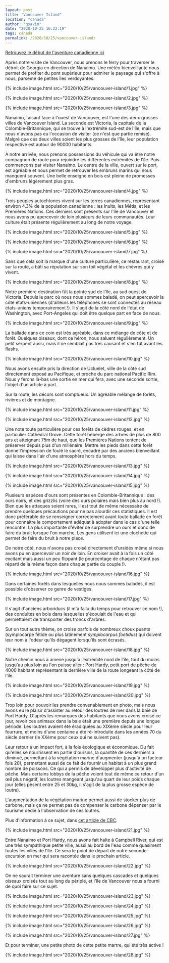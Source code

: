 ```yaml
---
layout: post
title: "Vancouver Island"
location: "canada"
author: "gsavin"
date: "2020-10-25 16:22:19"
tags: canada
permalink: /2020/10/25/vancouver-island/
---
```

[Retrouvez le début de l'aventure canadienne ici](/2020/10/11/premiers-pas-au-canada/)

Après notre visite de Vancouver, nous prenons le ferry pour traverser le détroit de Georgia en direction de Nanaimo. Une météo bienveillante nous permet de profiter du pont supérieur pour admirer le paysage qui s'offre à nous, parsemé de petites îles verdoyantes.

{% include image.html src="2020/10/25/vancouver-island/1.jpg" %}

{% include image.html src="2020/10/25/vancouver-island/2.jpg" %}

{% include image.html src="2020/10/25/vancouver-island/3.jpg" %}

Nanaimo, faisant face à l'ouest de Vancouver, est l'une des deux grosses villes de Vancouver Island. La seconde est Victoria, la capitale de la Colombie-Britannique, qui se trouve à l'extrémité sud-est de l'île, mais que nous n'avons pas eu l'occasion de visiter (ce n'est que partie remise). Malgré que ces deux villes soient les plus grosses de l'île, leur population respective est autour de 90000 habitants.

À notre arrivée, nous prenons possessions du véhicule qui va être notre compagnon de route pour rejoindre les différentes extrémités de l'île. Puis commençons par visiter Nanaimo. Le centre de la ville, ouvert sur le port, est agréable et nous permet de retrouver les embruns marins qui nous manquent souvent. Une belle enseigne en bois est pleine de promesses d'embruns légèrement plus gras.<br>

{% include image.html src="2020/10/25/vancouver-island/4.jpg" %}

Trois peuples autochtones vivent sur les terres canadiennes, représentant environ 4.3% de la population canadienne : les Inuits, les Métis, et les Premières Nations. Ces derniers sont présents sur l'île de Vancouver et nous avons pu apercevoir de loin plusieurs de leurs communautés. Leur culture était présente régulièrement au long de notre voyage.

{% include image.html src="2020/10/25/vancouver-island/5.jpg" %}

{% include image.html src="2020/10/25/vancouver-island/6.jpg" %}

{% include image.html src="2020/10/25/vancouver-island/7.jpg" %}

Sans que cela soit la marque d'une culture particulière, ce restaurant, croisé sur la route, a bâti sa réputation sur son toit végétal et les chèvres qui y vivent.

{% include image.html src="2020/10/25/vancouver-island/8.jpg" %}

Notre première destination fût la pointe sud de l'île, au sud ouest de Victoria. Depuis le parc où nous nous sommes baladé, on peut apercevoir la côté états-uniennes (d'ailleurs les téléphones se sont connectés au réseau états-uniens temporairement !). Il s'agit de la côté nord de l'état de Washington, avec Port-Angeles qui doit être quelque part en face de nous.

{% include image.html src="2020/10/25/vancouver-island/9.jpg" %}

La ballade dans ce coin est très agréable, dans ce mélange de côte et de forêt. Quelques oiseaux, dont ce héron, nous saluent régulièrement. Un petit serpent aussi, mais il ne semblait pas très causant et s'en fût avant les flashs.

{% include image.html src="2020/10/25/vancouver-island/10.jpg" %}

Nous avons ensuite pris la direction de Ucluelet, ville de la côté sud directement exposé au Pacifique, et proche du parc national Pacific Rim. Nous y ferons là-bas une sortie en mer qui fera, avec une seconde sortie, l'objet d'un article à part.

Sur la route, les décors sont somptueux. Un agréable mélange de forêts, rivières et de montagne.

{% include image.html src="2020/10/25/vancouver-island/11.jpg" %}

{% include image.html src="2020/10/25/vancouver-island/12.jpg" %}

Une note toute particulière pour ces forêts de cèdres rouges, et en particulier Cathedral Grove. Cette forêt héberge des arbres de plus de 800 ans et atteignant 75m de haut, que les Premières Nations tentent de préserver depuis plus d'un millénaire. Mettre les pieds dans cette forêt donne l'impression de foulé le sacré, encadré par des anciens bienveillant qui laisse dans l'air d'une atmosphère hors du temps.

{% include image.html src="2020/10/25/vancouver-island/13.jpg" %}

{% include image.html src="2020/10/25/vancouver-island/14.jpg" %}

{% include image.html src="2020/10/25/vancouver-island/15.jpg" %}

Plusieurs espèces d'ours sont présentes en Colombie-Britannique : des ours noirs, et des grizzlis (voire des ours polaires mais bien plus au nord !). Bien que les attaques soient rares, il est tout de même nécessaire de prendre quelques précautions pour ne pas alourdir ces statistiques. Il est donc préférable de se renseigner correctement avant toute ballade en forêt pour connaitre le comportement adéquat à adopter dans le cas d'une telle rencontre. La plus importante d'éviter de surprendre un ours et donc de faire du bruit lorsque l'on marche. Les gens utilisent ici une clochette qui permet de faire du bruit à notre place.

De notre côté, nous n'avons pas croisé directement d'ursidés même si nous avons pu en apercevoir un noir de loin. En croiser avait à la fois un côté excitant mais aussi un peu flippant (le pourcentage de chaque n'étant pas réparti de la même façon dans chaque partie du couple !).

{% include image.html src="2020/10/25/vancouver-island/16.jpg" %}

Dans certaines forêts dans lesquelles nous nous sommes baladés, il est possible d'observer ce genre de vestiges.

{% include image.html src="2020/10/25/vancouver-island/17.jpg" %}

Il s'agit d'anciens arboriducs (il m'a fallu du temps pour retrouver ce nom !), des conduites en bois dans lesquelles s'écoulait de l'eau et qui permettaient de transporter des troncs d'arbres.

Sur un tout autre thème, on croise parfois de nombreux choux puants (symplocarpe fétide ou plus latinement <em>symplocarpus foetidus</em>) qui doivent leur nom à l'odeur qu'ils dégagent lorsqu'ils sont écrasés.

{% include image.html src="2020/10/25/vancouver-island/18.jpg" %}

Notre chemin nous a amené jusqu'à l’extrémité nord de l'île, tout du moins jusqu'au plus loin au l'on puisse aller : Port Hardy, petit port de pêche de 4000 habitant représentant la dernière ville de la route longeant la côté de l'île.

{% include image.html src="2020/10/25/vancouver-island/19.jpg" %}

{% include image.html src="2020/10/25/vancouver-island/20.jpg" %}

Trop loin pour pouvoir les prendre convenablement en photo, mais nous avons eu le plaisir d'assister au retour des loutres de mer dans la baie de Port Hardy. D'après les remarques des habitants que nous avons croisé ce jour, revoir ces animaux dans la baie était une première depuis une longue période. Les loutres avaient été éradiquées au XIXème siècle pour leur fourrure, et moins d'une centaine a été ré-introduite dans les années 70 du siècle dernier (le XXème pour ceux qui ne suivent pas).

Leur retour a un impact fort, à la fois écologique et économique. Du fait qu'elles se nourrissent en partie d'oursins, la quantité de ces derniers a diminué, permettant à la végétation marine d'augmenter (jusqu'à un facteur fois 20), permettant aussi de ce fait de fournir un habitat à un plus grand nombre de poissons. Ce qui a permis de développer plus d'activité de pêche. Mais certains lobbys de la pêche voient tout de même ce retour d'un œil plus négatif, les loutres mangeant jusqu'au quart de leur poids chaque jour (elles pèsent entre 25 et 30kg, il s'agit de la plus grosse espèce de loutre).

L'augmentation de la végétation marine permet aussi de stocker plus de carbone, mais ça ne permet pas de compenser le carbone dépenser par le tourisme dédié à l'observation de ces loutres.

Plus d'information à ce sujet, dans <a href="https://www.cbc.ca/news/technology/sea-otter-study-1.5608282">cet article de CBC</a>.

{% include image.html src="2020/10/25/vancouver-island/21.jpg" %}

Entre Nanaimo et Port Hardy, nous avons fait halte à Campbell River, qui est une très sympathique petite ville, aussi au bord de l'eau comme quasiment toutes les villes de l'île. Ce sera le point de départ de notre seconde excursion en mer qui sera racontée dans le prochain article.

{% include image.html src="2020/10/25/vancouver-island/22.jpg" %}

On ne saurait terminer une aventure sans quelques cascades et quelques oiseaux croisés tout au long du périple, et l'île de Vancouver nous a fourni de quoi faire sur ce sujet.

{% include image.html src="2020/10/25/vancouver-island/23.jpg" %}

{% include image.html src="2020/10/25/vancouver-island/24.jpg" %}

{% include image.html src="2020/10/25/vancouver-island/25.jpg" %}

{% include image.html src="2020/10/25/vancouver-island/26.jpg" %}

{% include image.html src="2020/10/25/vancouver-island/27.jpg" %}

Et pour terminer, une petite photo de cette petite martre, qui été très active !

{% include image.html src="2020/10/25/vancouver-island/28.jpg" %}
